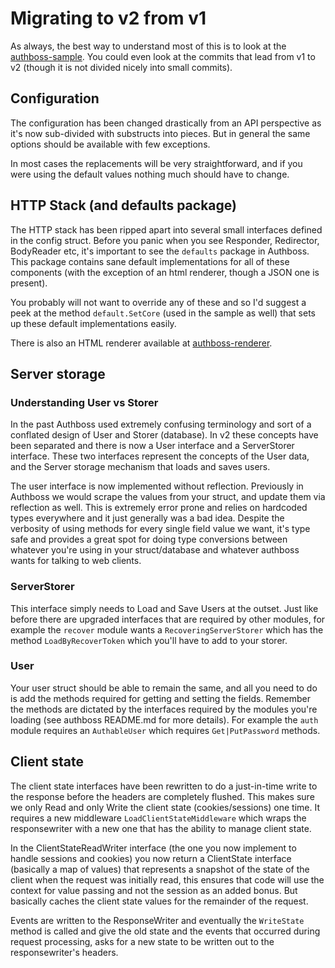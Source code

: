 # Migrating to v2 from v1

As always, the best way to understand most of this is to look at the
[authboss-sample](https://github.com/maki5/authboss-sample). You could even look at
the commits that lead from v1 to v2 (though it is not divided nicely into small commits).

## Configuration

The configuration has been changed drastically from an API perspective as it's now sub-divided
with substructs into pieces. But in general the same options should be available with few exceptions.

In most cases the replacements will be very straightforward, and if you were using the default values
nothing much should have to change.

## HTTP Stack (and defaults package)

The HTTP stack has been ripped apart into several small interfaces defined in the config struct.
Before you panic when you see Responder, Redirector, BodyReader etc, it's important to see the
`defaults` package in Authboss. This package contains sane default implementations for all of
these components (with the exception of an html renderer, though a JSON one is present).

You probably will not want to override any of these and so I'd suggest a peek at the method
`default.SetCore` (used in the sample as well) that sets up these default implementations
easily.

There is also an HTML renderer available at
[authboss-renderer](https://github.com/maki5/authboss-renderer).

## Server storage

### Understanding User vs Storer

In the past Authboss used extremely confusing terminology and sort of a conflated
design of User and Storer (database). In v2 these concepts have been separated and
there is now a User interface and a ServerStorer interface. These two interfaces represent
the concepts of the User data, and the Server storage mechanism that loads and saves
users.

The user interface is now implemented without reflection. Previously in Authboss we would
scrape the values from your struct, and update them via reflection as well. This is extremely
error prone and relies on hardcoded types everywhere and it just generally was a bad idea.
Despite the verbosity of using methods for every single field value we want, it's type safe
and provides a great spot for doing type conversions between whatever you're using in your
struct/database and whatever authboss wants for talking to web clients.

### ServerStorer

This interface simply needs to Load and Save Users at the outset. Just like before there
are upgraded interfaces that are required by other modules, for example the `recover` module
wants a `RecoveringServerStorer` which has the method `LoadByRecoverToken` which you'll have
to add to your storer.

### User

Your user struct should be able to remain the same, and all you need to do is add the methods
required for getting and setting the fields. Remember the methods are dictated by the interfaces
required by the modules you're loading (see authboss README.md for more details). For example
the `auth` module requires an `AuthableUser` which requires `Get|PutPassword` methods.

## Client state

The client state interfaces have been rewritten to do a just-in-time write to the response
before the headers are completely flushed. This makes sure we only Read and only Write the
client state (cookies/sessions) one time. It requires a new middleware `LoadClientStateMiddleware`
which wraps the responsewriter with a new one that has the ability to manage client state.

In the ClientStateReadWriter interface (the one you now implement to handle sessions and cookies)
you now return a ClientState interface (basically a map of values) that represents a snapshot of the
state of the client when the request was initially read, this ensures that code will use the context
for value passing and not the session as an added bonus. But basically caches the client state
values for the remainder of the request.

Events are written to the ResponseWriter and eventually the `WriteState` method is called and give
the old state and the events that occurred during request processing, asks for a new state to be
written out to the responsewriter's headers.
